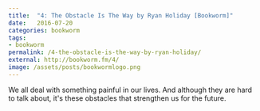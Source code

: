 ```yaml
---
title:  "4: The Obstacle Is The Way by Ryan Holiday [Bookworm]"
date:   2016-07-20
categories: bookworm
tags:
- bookworm
permalink: /4-the-obstacle-is-the-way-by-ryan-holiday/
external: http://bookworm.fm/4/
image: /assets/posts/bookwormlogo.png
---
```

We all deal with something painful in our lives. And although they are hard to talk about, it's these obstacles that strengthen us for the future.
<!--more-->